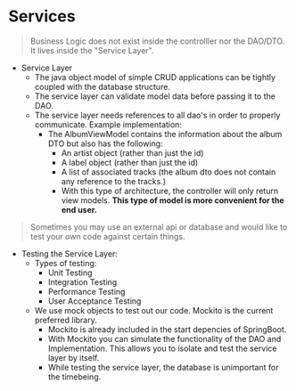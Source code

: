 # Services 

> Business Logic does not exist inside the controlller nor the DAO/DTO. It lives inside the "Service Layer".
* Service Layer
    - The java object model of simple CRUD applications can be tightly coupled with the database structure. 
    - The service layer can validate model data before passing it to the DAO.
    - The service layer needs references to all dao's in order to properly communicate. 
    Example implementation:
        - The AlbumViewModel contains the information about the album DTO but also has the following:
            - An artist object (rather than just the id)
            - A label object (rather than just the id)
            - A list of associated tracks (the album dto does not contain any reference to the tracks.)  
            - With this type of architecture, the controller will only return view models. 
            **This type of model is more convenient for the end user.**

> Sometimes you may use an external api or database and would like to test your own code against certain things.
* Testing the Service Layer:
    - Types of testing:
        - Unit Testing
        - Integration Testing
        - Performance Testing 
        - User Acceptance Testing
    - We use mock objects to test out our code. Mockito is the current preferred library.
        - Mockito is already included in the start depencies of SpringBoot. 
        - With Mockito you can simulate the functionality of the DAO and Implementation. This allows you to isolate and test the 
          service layer by itself.
        - While testing the service layer, the database is unimportant for the timebeing. 